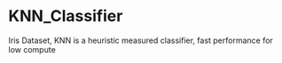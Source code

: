 # KNN_Classifier
Iris Dataset, KNN is a heuristic measured classifier, fast performance for low compute
